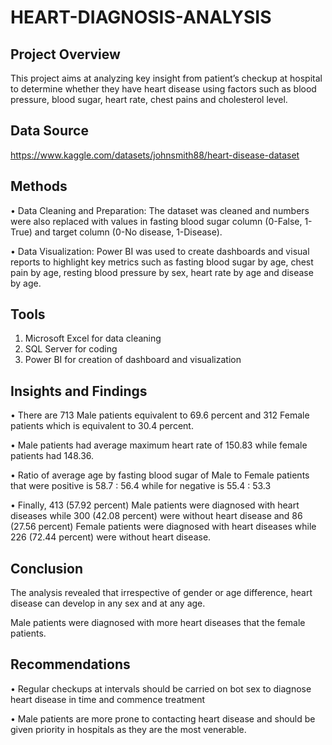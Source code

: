 # HEART-DIAGNOSIS-ANALYSIS
## Project Overview

This project aims at analyzing key insight from patient’s checkup at hospital to determine whether they have heart disease using factors such as blood pressure, blood sugar, heart rate, chest pains and cholesterol level.

## Data Source
https://www.kaggle.com/datasets/johnsmith88/heart-disease-dataset

## Methods
•	Data Cleaning and Preparation: The dataset was cleaned and numbers were also replaced with values in fasting blood sugar column (0-False, 1-True) and target column (0-No disease, 1-Disease).

•	Data Visualization: Power BI was used to create dashboards and visual reports to highlight key metrics such as fasting blood sugar by age, chest pain by age, resting blood pressure by sex, heart rate by age and disease by age.

## Tools
1.	Microsoft Excel for data cleaning
2.	SQL Server for coding
3.	Power BI for creation of dashboard and visualization
   
## Insights and Findings

•	There are 713 Male patients equivalent to 69.6 percent and 312 Female patients which is equivalent to 30.4 percent.

•	Male patients had average maximum heart rate of 150.83 while female patients had 148.36. 

•	Ratio of average age by fasting blood sugar of Male to Female patients that were positive is 58.7 : 56.4 while for negative is 55.4 : 53.3

•	Finally, 413 (57.92 percent) Male patients were diagnosed with heart diseases while 300 (42.08 percent) were without heart disease and 86 (27.56 percent) Female patients were diagnosed with heart diseases while 226          (72.44 percent) were without heart disease.

## Conclusion
The analysis revealed that irrespective of gender or age difference, heart disease can develop in any sex and at any age.

Male patients were diagnosed with more heart diseases that the female patients.

## Recommendations
•	Regular checkups at intervals should be carried on bot sex to diagnose heart disease in time and commence treatment

•	Male patients are more prone to contacting heart disease and should be given priority in hospitals as they are the most venerable. 




	

